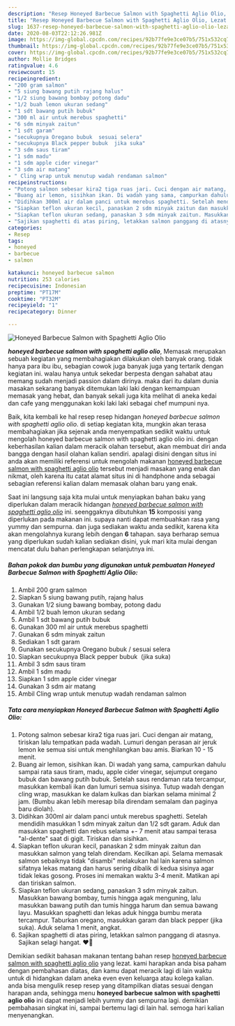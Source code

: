 ```yaml
---
description: "Resep Honeyed Barbecue Salmon with Spaghetti Aglio Olio, Lezat Sekali"
title: "Resep Honeyed Barbecue Salmon with Spaghetti Aglio Olio, Lezat Sekali"
slug: 1637-resep-honeyed-barbecue-salmon-with-spaghetti-aglio-olio-lezat-sekali
date: 2020-08-03T22:12:26.981Z
image: https://img-global.cpcdn.com/recipes/92b77fe9e3ce07b5/751x532cq70/honeyed-barbecue-salmon-with-spaghetti-aglio-olio-foto-resep-utama.jpg
thumbnail: https://img-global.cpcdn.com/recipes/92b77fe9e3ce07b5/751x532cq70/honeyed-barbecue-salmon-with-spaghetti-aglio-olio-foto-resep-utama.jpg
cover: https://img-global.cpcdn.com/recipes/92b77fe9e3ce07b5/751x532cq70/honeyed-barbecue-salmon-with-spaghetti-aglio-olio-foto-resep-utama.jpg
author: Mollie Bridges
ratingvalue: 4.6
reviewcount: 15
recipeingredient:
- "200 gram salmon"
- "5 siung bawang putih rajang halus"
- "1/2 siung bawang bombay potong dadu"
- "1/2 buah lemon ukuran sedang"
- "1 sdt bawang putih bubuk"
- "300 ml air untuk merebus spaghetti"
- "6 sdm minyak zaitun"
- "1 sdt garam"
- "secukupnya Oregano bubuk  sesuai selera"
- "secukupnya Black pepper bubuk  jika suka"
- "3 sdm saus tiram"
- "1 sdm madu"
- "1 sdm apple cider vinegar"
- "3 sdm air matang"
- " Cling wrap untuk menutup wadah rendaman salmon"
recipeinstructions:
- "Potong salmon sebesar kira2 tiga ruas jari. Cuci dengan air matang, tiriskan lalu tempatkan pada wadah. Lumuri dengan perasan air jeruk lemon ke semua sisi untuk menghilangkan bau amis. Biarkan 10 - 15 menit."
- "Buang air lemon, sisihkan ikan. Di wadah yang sama, campurkan dahulu sampai rata saus tiram, madu, apple cider vinegar, sejumput oregano bubuk dan bawang putih bubuk. Setelah saus rendaman rata tercampur, masukkan kembali ikan dan lumuri semua sisinya. Tutup wadah dengan cling wrap, masukkan ke dalam kulkas dan biarkan selama minimal 2 jam. (Bumbu akan lebih meresap bila direndam semalam dan paginya baru diolah)."
- "Didihkan 300ml air dalam panci untuk merebus spaghetti. Setelah mendidih masukkan 1 sdm minyak zaitun dan 1/2 sdt garam. Aduk dan masukkan spaghetti dan rebus selama +- 7 menit atau sampai terasa &#34;al-dente&#34; saat di gigit. Tiriskan dan sisihkan."
- "Siapkan teflon ukuran kecil, panaskan 2 sdm minyak zaitun dan masukkan salmon yang telah direndam. Kecilkan api. Selama memasak salmon sebaiknya tidak &#34;disambi&#34; melakukan hal lain karena salmon sifatnya lekas matang dan harus sering dibalik di kedua sisinya agar tidak lekas gosong. Proses ini memakan waktu 3-4 menit. Matikan api dan tiriskan salmon."
- "Siapkan teflon ukuran sedang, panaskan 3 sdm minyak zaitun. Masukkan bawang bombay, tumis hingga agak menguning, lalu masukkan bawang putih dan tumis hingga harum dan semua bawang layu. Masukkan spaghetti dan lekas aduk hingga bumbu merata tercampur. Taburkan oregano, masukkan garam dan black pepper (jika suka). Aduk selama 1 menit, angkat."
- "Sajikan spaghetti di atas piring, letakkan salmon panggang di atasnya. Sajikan selagi hangat. ❤️🍝"
categories:
- Resep
tags:
- honeyed
- barbecue
- salmon

katakunci: honeyed barbecue salmon 
nutrition: 253 calories
recipecuisine: Indonesian
preptime: "PT17M"
cooktime: "PT32M"
recipeyield: "1"
recipecategory: Dinner

---
```



![Honeyed Barbecue Salmon with Spaghetti Aglio Olio](https://img-global.cpcdn.com/recipes/92b77fe9e3ce07b5/751x532cq70/honeyed-barbecue-salmon-with-spaghetti-aglio-olio-foto-resep-utama.jpg)

<b><i>honeyed barbecue salmon with spaghetti aglio olio</i></b>, Memasak merupakan sebuah kegiatan yang membahagiakan dilakukan oleh banyak orang. tidak hanya para ibu ibu, sebagian cowok juga banyak juga yang tertarik dengan kegiatan ini. walau hanya untuk sekedar berpesta dengan sahabat atau memang sudah menjadi passion dalam dirinya. maka dari itu dalam dunia masakan sekarang banyak ditemukan laki laki dengan kemampuan memasak yang hebat, dan banyak sekali juga kita melihat di aneka kedai dan cafe yang menggunakan koki laki laki sebagai chef mumpuni nya.

Baik, kita kembali ke hal resep resep hidangan <i>honeyed barbecue salmon with spaghetti aglio olio</i>. di setiap kegiatan kita, mungkin akan terasa membahagiakan jika sejenak anda menyempatkan sedikit waktu untuk mengolah honeyed barbecue salmon with spaghetti aglio olio ini. dengan keberhasilan kalian dalam meracik olahan tersebut, akan membuat diri anda bangga dengan hasil olahan kalian sendiri. apalagi disini dengan situs ini anda akan memiliki referensi untuk mengolah makanan <u>honeyed barbecue salmon with spaghetti aglio olio</u> tersebut menjadi masakan yang enak dan nikmat, oleh karena itu catat alamat situs ini di handphone anda sebagai sebagian referensi kalian dalam memasak olahan baru yang enak.




Saat ini langsung saja kita mulai untuk menyiapkan bahan baku yang diperlukan dalam meracik hidangan <u><i>honeyed barbecue salmon with spaghetti aglio olio</i></u> ini. seenggaknya dibutuhkan <b>15</b> komposisi yang diperlukan pada makanan ini. supaya nanti dapat membuahkan rasa yang yummy dan sempurna. dan juga sediakan waktu anda sedikit, karena kita akan mengolahnya kurang lebih dengan <b>6</b> tahapan. saya berharap semua yang diperlukan sudah kalian sediakan disini, yuk mari kita mulai dengan mencatat dulu bahan perlengkapan selanjutnya ini.

<!--inarticleads1-->

##### Bahan pokok dan bumbu yang digunakan untuk pembuatan Honeyed Barbecue Salmon with Spaghetti Aglio Olio:

1. Ambil 200 gram salmon
1. Siapkan 5 siung bawang putih, rajang halus
1. Gunakan 1/2 siung bawang bombay, potong dadu
1. Ambil 1/2 buah lemon ukuran sedang
1. Ambil 1 sdt bawang putih bubuk
1. Gunakan 300 ml air untuk merebus spaghetti
1. Gunakan 6 sdm minyak zaitun
1. Sediakan 1 sdt garam
1. Gunakan secukupnya Oregano bubuk / sesuai selera
1. Siapkan secukupnya Black pepper bubuk  (jika suka)
1. Ambil 3 sdm saus tiram
1. Ambil 1 sdm madu
1. Siapkan 1 sdm apple cider vinegar
1. Gunakan 3 sdm air matang
1. Ambil  Cling wrap untuk menutup wadah rendaman salmon




<!--inarticleads2-->

##### Tata cara menyiapkan Honeyed Barbecue Salmon with Spaghetti Aglio Olio:

1. Potong salmon sebesar kira2 tiga ruas jari. Cuci dengan air matang, tiriskan lalu tempatkan pada wadah. Lumuri dengan perasan air jeruk lemon ke semua sisi untuk menghilangkan bau amis. Biarkan 10 - 15 menit.
1. Buang air lemon, sisihkan ikan. Di wadah yang sama, campurkan dahulu sampai rata saus tiram, madu, apple cider vinegar, sejumput oregano bubuk dan bawang putih bubuk. Setelah saus rendaman rata tercampur, masukkan kembali ikan dan lumuri semua sisinya. Tutup wadah dengan cling wrap, masukkan ke dalam kulkas dan biarkan selama minimal 2 jam. (Bumbu akan lebih meresap bila direndam semalam dan paginya baru diolah).
1. Didihkan 300ml air dalam panci untuk merebus spaghetti. Setelah mendidih masukkan 1 sdm minyak zaitun dan 1/2 sdt garam. Aduk dan masukkan spaghetti dan rebus selama +- 7 menit atau sampai terasa &#34;al-dente&#34; saat di gigit. Tiriskan dan sisihkan.
1. Siapkan teflon ukuran kecil, panaskan 2 sdm minyak zaitun dan masukkan salmon yang telah direndam. Kecilkan api. Selama memasak salmon sebaiknya tidak &#34;disambi&#34; melakukan hal lain karena salmon sifatnya lekas matang dan harus sering dibalik di kedua sisinya agar tidak lekas gosong. Proses ini memakan waktu 3-4 menit. Matikan api dan tiriskan salmon.
1. Siapkan teflon ukuran sedang, panaskan 3 sdm minyak zaitun. Masukkan bawang bombay, tumis hingga agak menguning, lalu masukkan bawang putih dan tumis hingga harum dan semua bawang layu. Masukkan spaghetti dan lekas aduk hingga bumbu merata tercampur. Taburkan oregano, masukkan garam dan black pepper (jika suka). Aduk selama 1 menit, angkat.
1. Sajikan spaghetti di atas piring, letakkan salmon panggang di atasnya. Sajikan selagi hangat. ❤️🍝




Demikian sedikit bahasan makanan tentang bahan resep <u>honeyed barbecue salmon with spaghetti aglio olio</u> yang lezat. kami harapkan anda bisa paham dengan pembahasan diatas, dan kamu dapat meracik lagi di lain waktu untuk di hidangkan dalam aneka even even keluarga atau kolega kalian. anda bisa mengulik resep resep yang ditampilkan diatas sesuai dengan harapan anda, sehingga menu <b>honeyed barbecue salmon with spaghetti aglio olio</b> ini dapat menjadi lebih yummy dan sempurna lagi. demikian pembahasan singkat ini, sampai bertemu lagi di lain hal. semoga hari kalian menyenangkan.
